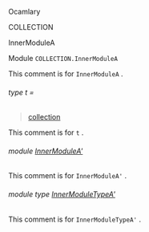 Ocamlary

COLLECTION

InnerModuleA

Module `COLLECTION.InnerModuleA`

This comment is for `InnerModuleA` .

<a id="type-t"></a>

###### type t =

> [collection](Ocamlary.module-type-COLLECTION.md#type-collection)


This comment is for `t` .

<a id="module-InnerModuleA'"></a>

###### module [InnerModuleA'](Ocamlary.module-type-COLLECTION.InnerModuleA.InnerModuleA'.md)

This comment is for `InnerModuleA'` .

<a id="module-type-InnerModuleTypeA'"></a>

###### module type [InnerModuleTypeA'](Ocamlary.module-type-COLLECTION.InnerModuleA.module-type-InnerModuleTypeA'.md)

This comment is for `InnerModuleTypeA'` .